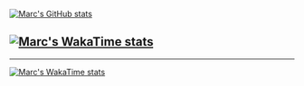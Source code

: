 [![Marc's GitHub stats](https://github-readme-stats.vercel.app/api?username=marc-leblanc&theme=algolia)](https://github.com/anuraghazra/github-readme-stats)


[![Marc's WakaTime stats](https://github-readme-stats.vercel.app/api/wakatime?username=marcleblanc&theme=algolia)](https://github.com/anuraghazra/github-readme-stats)
---------------------------
---------------------------
[![Marc's WakaTime stats](https://staging-github-readme-stats.vercel.app/api/wakatime?username=marcleblanc&theme=algolia)](https://github.com/marc-leblanc/github-readme-stats)

